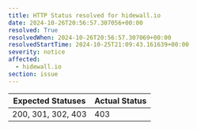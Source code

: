 ```yaml
---
title: HTTP Status resolved for hidewall.io
date: 2024-10-26T20:56:57.307056+00:00
resolved: True
resolvedWhen: 2024-10-26T20:56:57.307069+00:00
resolvedStartTime: 2024-10-25T21:09:43.161639+00:00
severity: notice
affected:
  - hidewall.io
section: issue
---
```


| Expected Statuses | Actual Status  |
|-------------------|----------------|
| 200, 301, 302, 403 | 403 |

